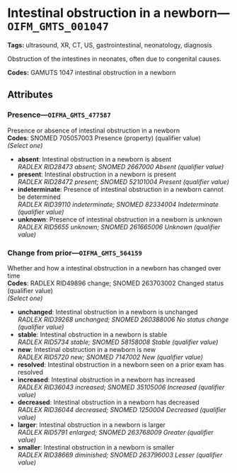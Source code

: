 # Intestinal obstruction in a newborn—`OIFM_GMTS_001047`

**Tags:** ultrasound, XR, CT, US, gastrointestinal, neonatology, diagnosis

Obstruction of the intestines in neonates, often due to congenital causes.

**Codes:** GAMUTS 1047 intestinal obstruction in a newborn

## Attributes

### Presence—`OIFMA_GMTS_477587`

Presence or absence of intestinal obstruction in a newborn  
**Codes**: SNOMED 705057003 Presence (property) (qualifier value)  
*(Select one)*

- **absent**: Intestinal obstruction in a newborn is absent  
_RADLEX RID28473 absent; SNOMED 2667000 Absent (qualifier value)_
- **present**: Intestinal obstruction in a newborn is present  
_RADLEX RID28472 present; SNOMED 52101004 Present (qualifier value)_
- **indeterminate**: Presence of intestinal obstruction in a newborn cannot be determined  
_RADLEX RID39110 indeterminate; SNOMED 82334004 Indeterminate (qualifier value)_
- **unknown**: Presence of intestinal obstruction in a newborn is unknown  
_RADLEX RID5655 unknown; SNOMED 261665006 Unknown (qualifier value)_

### Change from prior—`OIFMA_GMTS_564159`

Whether and how a intestinal obstruction in a newborn has changed over time  
**Codes**: RADLEX RID49896 change; SNOMED 263703002 Changed status (qualifier value)  
*(Select one)*

- **unchanged**: Intestinal obstruction in a newborn is unchanged  
_RADLEX RID39268 unchanged; SNOMED 260388006 No status change (qualifier value)_
- **stable**: Intestinal obstruction in a newborn is stable  
_RADLEX RID5734 stable; SNOMED 58158008 Stable (qualifier value)_
- **new**: Intestinal obstruction in a newborn is new  
_RADLEX RID5720 new; SNOMED 7147002 New (qualifier value)_
- **resolved**: Intestinal obstruction in a newborn seen on a prior exam has resolved  
- **increased**: Intestinal obstruction in a newborn has increased  
_RADLEX RID36043 increased; SNOMED 35105006 Increased (qualifier value)_
- **decreased**: Intestinal obstruction in a newborn has decreased  
_RADLEX RID36044 decreased; SNOMED 1250004 Decreased (qualifier value)_
- **larger**: Intestinal obstruction in a newborn is larger  
_RADLEX RID5791 enlarged; SNOMED 263768009 Greater (qualifier value)_
- **smaller**: Intestinal obstruction in a newborn is smaller  
_RADLEX RID38669 diminished; SNOMED 263796003 Lesser (qualifier value)_